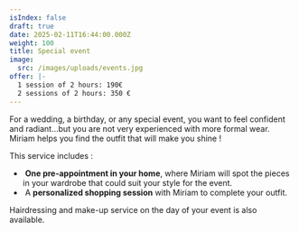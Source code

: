 ```yaml
---
isIndex: false
draft: true
date: 2025-02-11T16:44:00.000Z
weight: 100
title: Special event
image:
  src: /images/uploads/events.jpg
offer: |-
  1 session of 2 hours: 190€
  2 sessions of 2 hours: 350 €
---
```

For a wedding, a birthday, or any special event, you want to feel confident and radiant…but you are not very experienced with more formal wear. Miriam helps you find the outfit that will make you shine !

This service includes :

*  **One pre-appointment in your home**, where Miriam will spot the pieces in your wardrobe that could suit your style for the event.
*  A **personalized shopping session** with Miriam to complete your outfit.

Hairdressing and make-up service on the day of your event is also available.
